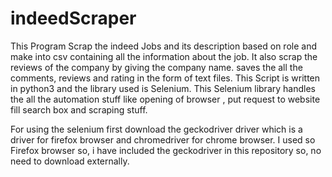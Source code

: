 # indeedScraper
This Program Scrap the indeed Jobs and its description based on role and make into csv containing all the information about the job. It also scrap the reviews of the company by giving the company name. saves the all the comments, reviews and rating in the form of text files. This Script is written in python3 and the library used is Selenium. This Selenium library handles the all the automation stuff like opening of browser , put request to website fill search box and scraping stuff.

For using the selenium first download the geckodriver driver which is a driver for firefox browser and chromedriver for chrome browser. I used so Firefox browser so, i have included the geckodriver in this repository so, no need to download externally.
